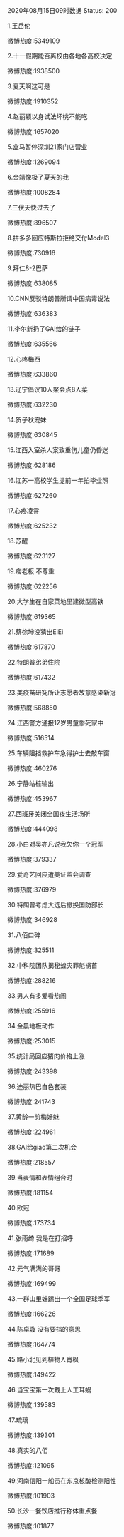 2020年08月15日09时数据
Status: 200

1.王岳伦

微博热度:5349109

2.十一假期能否离校由各地各高校决定

微博热度:1938500

3.夏天啊这可是

微博热度:1910352

4.赵丽颖以身试法坏桃不能吃

微博热度:1657020

5.盒马暂停深圳21家门店营业

微博热度:1269094

6.金靖像极了夏天的我

微博热度:1008284

7.三伏天快过去了

微博热度:896507

8.拼多多回应特斯拉拒绝交付Model3

微博热度:730916

9.拜仁8-2巴萨

微博热度:638085

10.CNN反驳特朗普所谓中国病毒说法

微博热度:636383

11.李尔新扔了GAI给的链子

微博热度:635566

12.心疼梅西

微博热度:633860

13.辽宁倡议10人聚会点8人菜

微博热度:632230

14.贺子秋宠妹

微博热度:630845

15.江西入室杀人案致重伤儿童仍昏迷

微博热度:628186

16.江苏一高校学生提前一年拍毕业照

微博热度:627260

17.心疼凌霄

微博热度:625232

18.苏醒

微博热度:623127

19.痞老板 不尊重

微博热度:622256

20.大学生在自家菜地里建微型高铁

微博热度:619365

21.蔡徐坤没猜出EiEi

微博热度:617870

22.特朗普弟弟住院

微博热度:617432

23.美疫苗研究所让志愿者故意感染新冠

微博热度:568850

24.江西警方通报12岁男童惨死家中

微博热度:516514

25.车辆阻挡救护车急得护士去敲车窗

微博热度:460276

26.宁静站桩输出

微博热度:453967

27.西班牙关闭全国夜生活场所

微博热度:444098

28.小白对吴亦凡说我欠你一个冠军

微博热度:379337

29.爱奇艺回应遭美证监会调查

微博热度:376979

30.特朗普考虑大选后撤换国防部长

微博热度:346928

31.八佰口碑

微博热度:325511

32.中科院团队揭秘蝗灾罪魁祸首

微博热度:288216

33.男人有多爱看热闹

微博热度:255916

34.金晨地板动作

微博热度:253015

35.统计局回应猪肉价格上涨

微博热度:243398

36.迪丽热巴白色套装

微博热度:241743

37.黄龄一剪梅好魅

微博热度:224961

38.GAI给giao第二次机会

微博热度:218557

39.当表情和表情组合时

微博热度:181154

40.欧冠

微博热度:173734

41.张雨绮 我是在打招呼

微博热度:171689

42.元气满满的哥哥

微博热度:169499

43.一群山里娃踢出一个全国足球季军

微博热度:166226

44.陈卓璇 没有要挡的意思

微博热度:164774

45.路小北见到植物人肖枫

微博热度:149422

46.当宝宝第一次戴上人工耳蜗

微博热度:139583

47.琉璃

微博热度:139301

48.真实的八佰

微博热度:121095

49.河南信阳一船员在东京核酸检测阳性

微博热度:101903

50.长沙一餐饮店推行称体重点餐

微博热度:101877

